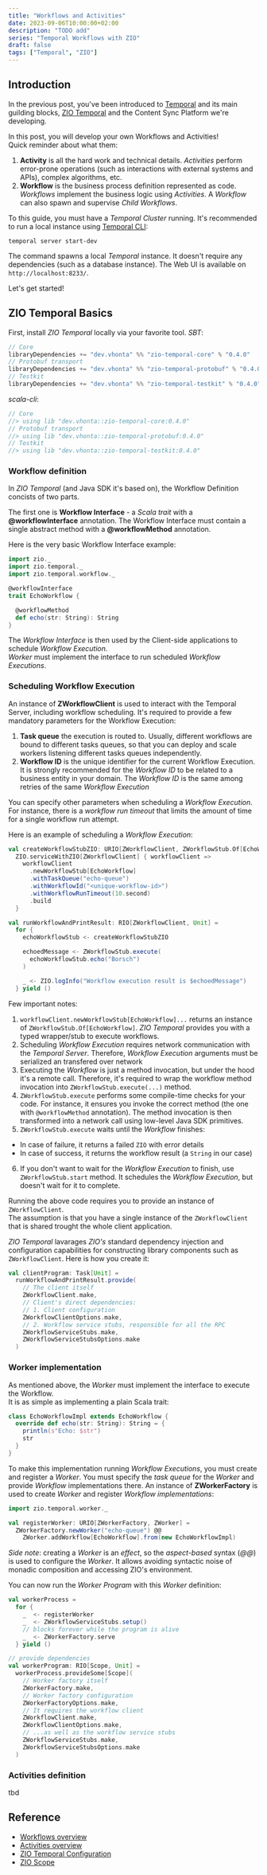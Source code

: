 ```yaml
---
title: "Workflows and Activities"
date: 2023-09-06T10:00:00+02:00
description: "TODO add"
series: "Temporal Workflows with ZIO"
draft: false
tags: ["Temporal", "ZIO"]
---
```


## Introduction
In the previous post, you've been introduced to [Temporal](https://temporal.io) and its main guilding blocks, [ZIO Temporal](https://zio-temporal.vhonta.dev) and the Content Sync Platform we're developing.

In this post, you will develop your own Workflows and Activities!  
Quick reminder about what them:  
1. **Activity** is all the hard work and technical details. *Activities* perform error-prone operations (such as interactions with external systems and APIs), complex algorithms, etc.  
2. **Workflow** is the business process definition represented as code. 
*Workflows* implement the business logic using *Activities*. A *Workflow* can also spawn and supervise *Child Workflows*. 

To this guide, you must have a *Temporal Cluster* running. It's recommended to run a local instance using [Temporal CLI](https://docs.temporal.io/cli):

```shell
temporal server start-dev
```

The command spawns a local *Temporal* instance. It doesn't require any dependencies (such as a database instance). The Web UI is available on `http://localhost:8233/`. 

Let's get started!

## ZIO Temporal Basics
First, install *ZIO Temporal* locally via your favorite tool.
*SBT*:
```scala
// Core
libraryDependencies += "dev.vhonta" %% "zio-temporal-core" % "0.4.0"
// Protobuf transport
libraryDependencies += "dev.vhonta" %% "zio-temporal-protobuf" % "0.4.0"
// Testkit
libraryDependencies += "dev.vhonta" %% "zio-temporal-testkit" % "0.4.0"
```

*scala-cli*:
```scala
// Core
//> using lib "dev.vhonta::zio-temporal-core:0.4.0"
// Protobuf transport
//> using lib "dev.vhonta::zio-temporal-protobuf:0.4.0"
// Testkit
//> using lib "dev.vhonta::zio-temporal-testkit:0.4.0"
```

### Workflow definition
In *ZIO Temporal* (and Java SDK it's based on), the Workflow Definition concists of two parts.  

The first one is **Workflow Interface** - a *Scala trait* with a **@workflowInterface** annotation. The Workflow Interface must contain a single abstract method with a **@workflowMethod** annotation.  

Here is the very basic Workflow Interface example:
```scala
import zio._
import zio.temporal._
import zio.temporal.workflow._

@workflowInterface
trait EchoWorkflow {

  @workflowMethod
  def echo(str: String): String
}
```

The *Workflow Interface* is then used by the Client-side applications to schedule *Workflow Execution*.  
*Worker* must implement the interface to run scheduled *Workflow Executions*.  

### Scheduling Workflow Execution

An instance of **ZWorkflowClient** is used to interact with the Temporal Server, including workflow scheduling. It's required to provide a few mandatory parameters for the Workflow Execution:
1. **Task queue** the execution is routed to. Usually, different workflows are bound to different tasks queues, so that you can deploy and scale workers listening different tasks queues independently.
2. **Workflow ID** is the unique identifier for the current Workflow Execution. It is strongly recommended for the *Workflow ID* to be related to a business entity in your domain. The *Workflow ID* is the same among retries of the same *Workflow Execution* 

You can specify other parameters when scheduling a *Workflow Execution*. For instance, there is a *workflow run timeout* that limits the amount of time for a single workflow run attempt.  

Here is an example of scheduling a *Workflow Execution*:

```scala
val createWorkflowStubZIO: URIO[ZWorkflowClient, ZWorkflowStub.Of[EchoWorkflow]] = 
  ZIO.serviceWithZIO[ZWorkflowClient] { workflowClient =>
    workflowClient
      .newWorkflowStub[EchoWorkflow]
      .withTaskQueue("echo-queue")
      .withWorkflowId("<unique-workflow-id>")
      .withWorkflowRunTimeout(10.second)
      .build
  }

val runWorkflowAndPrintResult: RIO[ZWorkflowClient, Unit] = 
  for {
    echoWorkflowStub <- createWorkflowStubZIO

    echoedMessage <- ZWorkflowStub.execute(
      echoWorkflowStub.echo("Borsch")
    )

    _ <- ZIO.logInfo("Workflow execution result is $echoedMessage")
  } yield ()
```

Few important notes:
1. `workflowClient.newWorkflowStub[EchoWorkflow]...` returns an instance of `ZWorkflowStub.Of[EchoWorkflow]`. *ZIO Temporal* provides you with a typed wrapper/stub to execute workflows.
2. Scheduling *Workflow Execution* requires network communication with the *Temporal Server*. Therefore, *Workflow Execution* arguments must be serialized an transfered over network
3. Executing the *Workflow* is just a method invocation, but under the hood it's a remote call. Therefore, it's required to wrap the workflow method invocation into `ZWorkflowStub.execute(...)` method. 
4. `ZWorkflowStub.execute` performs some compile-time checks for your code. For instance, it ensures you invoke the correct method (the one with `@workflowMethod` annotation). 
The method invocation is then transformed into a network call using low-level Java SDK primitives.
5. `ZWorkflowStub.execute` waits until the *Workflow* finishes:
  - In case of failure, it returns a failed `ZIO` with error details
  - In case of success, it returns the workflow result (a `String` in our case)
6. If you don't want to wait for the *Workflow Execution* to finish, use `ZWorkflowStub.start` method. It schedules the *Workflow Execution*, but doesn't wait for it to complete.

Running the above code requires you to provide an instance of `ZWorkflowClient`.  
The assumption is that you have a single instance of the `ZWorkflowClient` that is shared trought the whole client application.  

*ZIO Temporal* lavarages *ZIO's* standard dependency injection and configuration capabilities for constructing library components such as `ZWorkflowClient`. Here is how you create it:

```scala
val clientProgram: Task[Unit] = 
  runWorkflowAndPrintResult.provide(
    // The client itself
    ZWorkflowClient.make,
    // Client's direct dependencies:
    // 1. Client configuration 
    ZWorkflowClientOptions.make,
    // 2. Workflow service stubs, responsible for all the RPC 
    ZWorkflowServiceStubs.make,
    ZWorkflowServiceStubsOptions.make
  )
```

### Worker implementation
As mentioned above, the *Worker* must implement the interface to execute the Workflow.  
It is as simple as implementing a plain Scala trait:
```scala
class EchoWorkflowImpl extends EchoWorkflow {
  override def echo(str: String): String = {
    println(s"Echo: $str")
    str
  }
}
```

To make this implementation running *Workflow Executions*, you must create and register a *Worker*. You must specify the *task queue* for the *Worker* and provide *Workflow* implementations there. An instance of **ZWorkerFactory** is used to create *Worker* and register *Workflow implementations*:

```scala
import zio.temporal.worker._

val registerWorker: URIO[ZWorkerFactory, ZWorker] = 
  ZWorkerFactory.newWorker("echo-queue") @@
    ZWorker.addWorkflow[EchoWorkflow].from(new EchoWorkflowImpl)
```
*Side note*: creating a *Worker* is an *effect*, so the *aspect-based* syntax (*@@*) is used to configure the *Worker*. It allows avoiding syntactic noise of monadic composition and accessing ZIO's environment.

You can now run the *Worker Program* with this *Worker* definition:

```scala
val workerProcess = 
  for {
    _  <- registerWorker
    _  <- ZWorkflowServiceStubs.setup()
    // blocks forever while the program is alive
    _  <- ZWorkerFactory.serve
  } yield ()

// provide dependencies
val workerProgram: RIO[Scope, Unit] =
  workerProcess.provideSome[Scope](
    // Worker factory itself
    ZWorkerFactory.make,
    // Worker factory configuration
    ZWorkerFactoryOptions.make,
    // It requires the workflow client
    ZWorkflowClient.make, 
    ZWorkflowClientOptions.make,
    // ...as well as the workflow service stubs
    ZWorkflowServiceStubs.make,
    ZWorkflowServiceStubsOptions.make
  )
```

### Activities definition
tbd


## Reference
- [Workflows overview](https://zio-temporal.vhonta.dev/docs/core/workflows)
- [Activities overview](https://zio-temporal.vhonta.dev/docs/core/activities)
- [ZIO Temporal Configuration](https://zio-temporal.vhonta.dev/docs/core/configuration)
- [ZIO Scope](https://zio.dev/reference/resource/scope/)